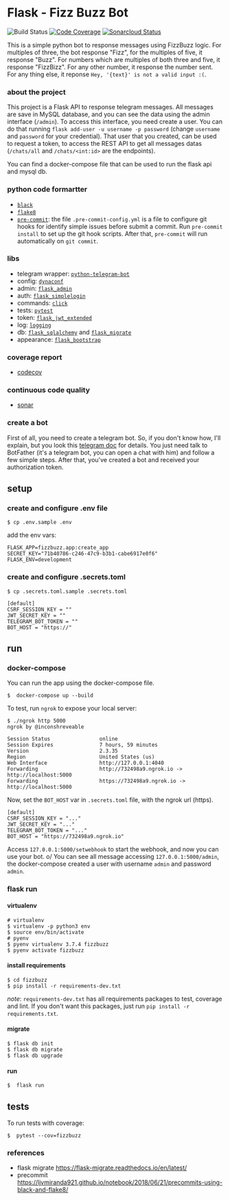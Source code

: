 # Flask - Fizz Buzz Bot

![Build Status](https://github.com/gabicavalcante/fizzbuzzbot/workflows/CI/badge.svg)
[![Code Coverage](https://codecov.io/gh/gabicavalcante/fizzbuzzbot/branch/master/graphs/badge.svg)](https://codecov.io/gh/gabicavalcante/fizzbuzzbot)
[![Sonarcloud Status](https://sonarcloud.io/api/project_badges/measure?project=gabicavalcante_fizzbuzzbot&metric=alert_status)](https://sonarcloud.io/dashboard?id=gabicavalcante_fizzbuzzbot)

This is a simple python bot to response messages using FizzBuzz logic. For multiples of three, the bot response "Fizz", for the multiples of five, it response "Buzz". For numbers which are multiples of both three and five, it response "FizzBizz". For any other number, it response the number sent. For any thing else, it reponse `Hey, '{text}' is not a valid input :(`.

### about the project

This project is a Flask API to response telegram messages. All messages are save in MySQL database, and you can see the data using the admin interface (`/admin`). To access this interface, you need create a user. You can do that running `flask add-user -u username -p password` (change `username` and `password` for your credential). That user that you created, can be used to request a token, to access the REST API to get all messages datas (`/chats/all` and `/chats/<int:id>` are the endpoints).

You can find a docker-compose file that can be used to run the flask api and mysql db.

### python code formartter

- [`black`](https://github.com/psf/black)
- [`flake8`](http://flake8.pycqa.org/en/latest/)
- [`pre-commit`](https://pre-commit.com/): the file `.pre-commit-config.yml` is a file to configure git hooks for identify simple issues before submit a commit. Run `pre-commit install` to set up the git hook scripts. After that, `pre-commit` will run automatically on `git commit`.

### libs

- telegram wrapper: [`python-telegram-bot`](https://github.com/python-telegram-bot/python-telegram-bot)
- config: [`dynaconf`](https://dynaconf.readthedocs.io/en/latest/)
- admin: [`flask_admin`](https://flask-admin.readthedocs.io/en/latest/)
- auth: [`flask_simplelogin`](https://github.com/flask-extensions/flask_simplelogin)
- commands: [`click`](https://flask.palletsprojects.com/en/1.0.x/cli/)
- tests: [`pytest`](https://docs.pytest.org/en/latest/)
- token: [`flask_jwt_extended`](https://flask-jwt-extended.readthedocs.io/en/stable/)
- log: [`logging`](https://flask.palletsprojects.com/en/1.0.x/logging/)
- db: [`flask_sqlalchemy`](https://flask-sqlalchemy.palletsprojects.com/en/2.x/) and [`flask_migrate`](https://flask-migrate.readthedocs.io/en/latest/)
- appearance: [`flask_bootstrap`](https://pythonhosted.org/Flask-Bootstrap/)

### coverage report

- [codecov](https://codecov.io/gh/gabicavalcante/fizzbuzzbot)

### continuous code quality

- [sonar](https://sonarcloud.io/dashboard?id=gabicavalcante_fizzbuzzbot)

### create a bot

First of all, you need to create a telegram bot. So, if you don't know how, I'll explain, but you look this [telegram doc](https://core.telegram.org/bots) for details.
You just need talk to BotFather (it's a telegram bot, you can open a chat with him) and follow a few simple steps. After that, you've created a bot and received your authorization token.

## setup

### create and configure .env file

```
$ cp .env.sample .env
```

add the env vars:

```
FLASK_APP=fizzbuzz.app:create_app
SECRET_KEY="71b40786-c246-47c9-b3b1-cabe6917e0f6"
FLASK_ENV=development
```

### create and configure .secrets.toml

```
$ cp .secrets.toml.sample .secrets.toml
```

```
[default]
CSRF_SESSION_KEY = ""
JWT_SECRET_KEY = ""
TELEGRAM_BOT_TOKEN = ""
BOT_HOST = "https://"
```

## run

### docker-compose

You can run the app using the docker-compose file.

```
$  docker-compose up --build
```

To test, run `ngrok` to expose your local server:

```
$ ./ngrok http 5000
ngrok by @inconshreveable

Session Status                online
Session Expires               7 hours, 59 minutes
Version                       2.3.35
Region                        United States (us)
Web Interface                 http://127.0.0.1:4040
Forwarding                    http://732498a9.ngrok.io -> http://localhost:5000
Forwarding                    https://732498a9.ngrok.io -> http://localhost:5000
```

Now, set the `BOT_HOST` var in `.secrets.toml` file, with the ngrok url (https).

```
[default]
CSRF_SESSION_KEY = "..."
JWT_SECRET_KEY = "..."
TELEGRAM_BOT_TOKEN = "..."
BOT_HOST = "https://732498a9.ngrok.io"
```

Access `127.0.0.1:5000/setwebhook` to start the webhook, and now you can use your bot. o/
You can see all message accessing `127.0.0.1:5000/admin`, the docker-compose created a user with username `admin` and password `admin`.

### flask run

#### virtualenv

```
# virtualenv
$ virtualenv -p python3 env
$ source env/bin/activate
# pyenv
$ pyenv virtualenv 3.7.4 fizzbuzz
$ pyenv activate fizzbuzz
```

#### install requirements

```
$ cd fizzbuzz
$ pip install -r requirements-dev.txt
```

_note_: `requirements-dev.txt` has all requirements packages to test, coverage and lint. If you don't want this packages, just run `pip install -r requirements.txt`.

#### migrate

```
$ flask db init
$ flask db migrate
$ flask db upgrade
```

#### run

```
$  flask run
```

## tests

To run tests with coverage:

```
$  pytest --cov=fizzbuzz
```

### references

- flask migrate https://flask-migrate.readthedocs.io/en/latest/
- precommit https://ljvmiranda921.github.io/notebook/2018/06/21/precommits-using-black-and-flake8/
